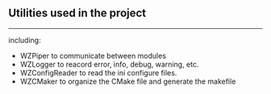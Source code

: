 ## Utilities used in the project
---------
including:
- WZPiper to communicate between modules
- WZLogger to reacord error, info, debug, warning, etc.
- WZConfigReader to read the ini configure files.
- WZCMaker to organize the CMake file and generate the makefile
